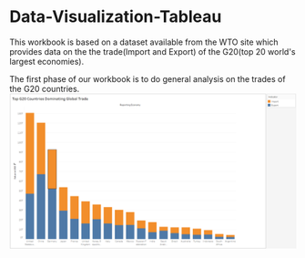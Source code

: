 # Data-Visualization-Tableau
This workbook is based on a dataset available from the WTO site which provides data on the the trade(Import and Export) of the G20(top 20 world's largest economies).

The first phase of our workbook is to do general analysis on the trades of the G20 countries.
![](/images/G20_global_trade.PNG)

